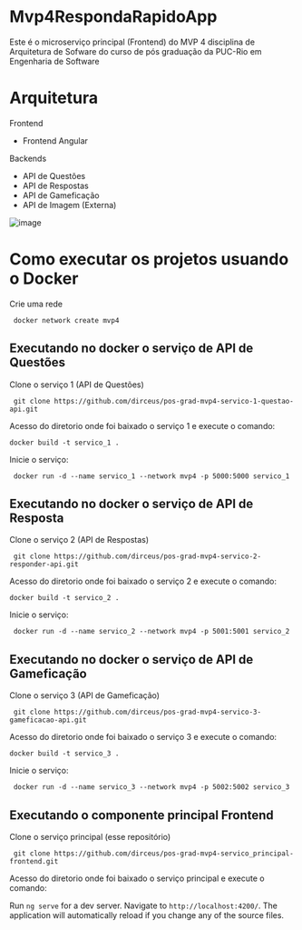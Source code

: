 # Mvp4RespondaRapidoApp

Este é o microserviço principal (Frontend) do MVP 4 disciplina de Arquitetura de Sofware do curso de pós graduação da PUC-Rio em Engenharia de Software

# Arquitetura

Frontend
 - Frontend Angular
   
Backends
 - API de Questões
 - API de Respostas
 - API de Gameficação
 - API de Imagem (Externa)

![image](https://github.com/user-attachments/assets/74918945-89ae-44fa-bb29-badc1761ed41)


# Como executar os projetos usuando o Docker 

Crie uma rede

```  docker network create mvp4 ```

## Executando no docker o serviço de API de Questões

Clone o serviço 1 (API de Questões)

``` git clone https://github.com/dirceus/pos-grad-mvp4-servico-1-questao-api.git```

Acesso do diretorio onde foi baixado o serviço 1 e execute o comando:

``` docker build -t servico_1 . ```

Inicie o serviço:

``` docker run -d --name servico_1 --network mvp4 -p 5000:5000 servico_1```

## Executando no docker o serviço de API de Resposta

Clone o serviço 2 (API de Respostas)

``` git clone https://github.com/dirceus/pos-grad-mvp4-servico-2-responder-api.git```

Acesso do diretorio onde foi baixado o serviço 2 e execute o comando:

``` docker build -t servico_2 . ```

Inicie o serviço:

``` docker run -d --name servico_2 --network mvp4 -p 5001:5001 servico_2```

## Executando no docker o serviço de API de Gameficação

Clone o serviço 3 (API de Gameficação)

``` git clone https://github.com/dirceus/pos-grad-mvp4-servico-3-gameficacao-api.git```

Acesso do diretorio onde foi baixado o serviço 3 e execute o comando:

``` docker build -t servico_3 . ```

Inicie o serviço:

``` docker run -d --name servico_3 --network mvp4 -p 5002:5002 servico_3```


## Executando o componente principal Frontend

Clone o serviço principal (esse repositório)

``` git clone https://github.com/dirceus/pos-grad-mvp4-servico_principal-frontend.git```

Acesso do diretorio onde foi baixado o serviço principal e execute o comando:

Run `ng serve` for a dev server. Navigate to `http://localhost:4200/`. The application will automatically reload if you change any of the source files.

